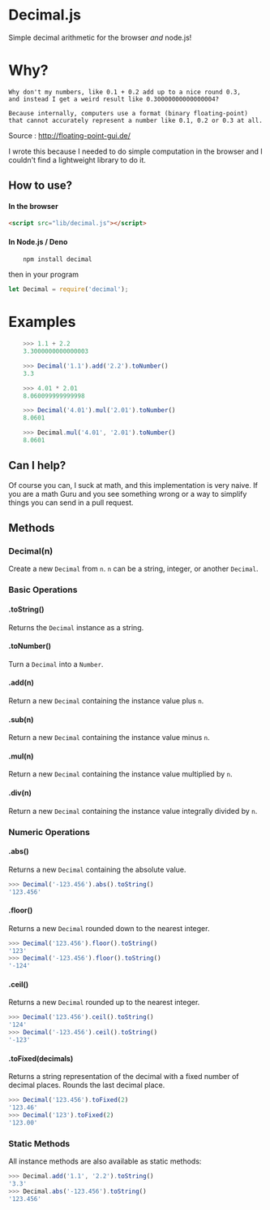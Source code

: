 # Decimal.js

Simple decimal arithmetic for the browser _and_ node.js!

# Why?

    Why don't my numbers, like 0.1 + 0.2 add up to a nice round 0.3,
    and instead I get a weird result like 0.30000000000000004?

    Because internally, computers use a format (binary floating-point)
    that cannot accurately represent a number like 0.1, 0.2 or 0.3 at all.

Source : http://floating-point-gui.de/

I wrote this because I needed to do simple computation in the browser
and I couldn't find a lightweight library to do it.

## How to use?

#### In the browser

```html
<script src="lib/decimal.js"></script>
```

#### In Node.js / Deno

```bash
    npm install decimal
```

then in your program

```js
let Decimal = require('decimal');
```

# Examples

```js
    >>> 1.1 + 2.2
    3.3000000000000003
```

```js
    >>> Decimal('1.1').add('2.2').toNumber()
    3.3
```

```js
    >>> 4.01 * 2.01
    8.060099999999998
```

```js
    >>> Decimal('4.01').mul('2.01').toNumber()
    8.0601
```

```js
    >>> Decimal.mul('4.01', '2.01').toNumber()
    8.0601
```

## Can I help?

Of course you can, I suck at math, and this implementation is very naive.
If you are a math Guru and you see something wrong or a
way to simplify things you can send in a pull request.

## Methods

### Decimal(n)

Create a new `Decimal` from `n`. `n` can be a string, integer, or
another `Decimal`.

### Basic Operations

#### .toString()

Returns the `Decimal` instance as a string.

#### .toNumber()

Turn a `Decimal` into a `Number`.

#### .add(n)

Return a new `Decimal` containing the instance value plus `n`.

#### .sub(n)

Return a new `Decimal` containing the instance value minus `n`.

#### .mul(n)

Return a new `Decimal` containing the instance value multiplied by `n`.

#### .div(n)

Return a new `Decimal` containing the instance value integrally divided by `n`.

### Numeric Operations

#### .abs()

Returns a new `Decimal` containing the absolute value.

```js
>>> Decimal('-123.456').abs().toString()
'123.456'
```

#### .floor()

Returns a new `Decimal` rounded down to the nearest integer.

```js
>>> Decimal('123.456').floor().toString()
'123'
>>> Decimal('-123.456').floor().toString()
'-124'
```

#### .ceil()

Returns a new `Decimal` rounded up to the nearest integer.

```js
>>> Decimal('123.456').ceil().toString()
'124'
>>> Decimal('-123.456').ceil().toString()
'-123'
```

#### .toFixed(decimals)

Returns a string representation of the decimal with a fixed number of decimal places. Rounds the last decimal place.

```js
>>> Decimal('123.456').toFixed(2)
'123.46'
>>> Decimal('123').toFixed(2)
'123.00'
```

### Static Methods

All instance methods are also available as static methods:

```js
>>> Decimal.add('1.1', '2.2').toString()
'3.3'
>>> Decimal.abs('-123.456').toString()
'123.456'
```
